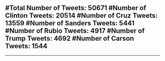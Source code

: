 #Total Number of Tweets: 50671 
#Number of Clinton Tweets: 20514
#Number of Cruz Tweets: 13559
#Number of Sanders Tweets: 5441
#Number of Rubio Tweets: 4917
#Number of Trump Tweets: 4692
#Number of Carson Tweets: 1544
---
---
